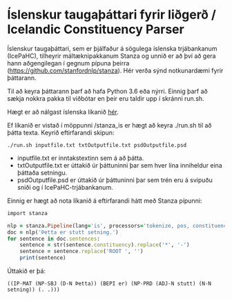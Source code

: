 # Íslenskur taugaþáttari fyrir liðgerð / Icelandic Constituency Parser
Íslenskur taugaþáttari, sem er þjálfaður á sögulega íslenska trjábankanum (IcePaHC), tilheyrir máltæknipakkanum Stanza og unnið er að því að gera hann aðgengilegan í gegnum pípuna þeirra (https://github.com/stanfordnlp/stanza). Hér verða sýnd notkunardæmi fyrir þáttarann.

Til að keyra þáttarann þarf að hafa Python 3.6 eða nýrri. Einnig þarf að sækja nokkra pakka til viðbótar en þeir eru taldir upp í skránni run.sh.

Hægt er að nálgast íslenska líkanið [hér](https://drive.google.com/drive/folders/14PwqLbhF66vTnJcE8ZtSAjNbCFkH69mj?usp=sharing). 

Ef líkanið er vistað í möppunni /stanza_is er hægt að keyra ./run.sh til að þátta texta. Keyrið eftirfarandi skipun:

```
./run.sh inputfile.txt txtOutputfile.txt psdOutputfile.psd
```
- inputfile.txt er inntakstextinn sem á að þátta.
- txtOutputfile.txt er úttakið úr þáttuninni þar sem hver lína inniheldur eina þáttaða setningu.
- psdOutputfile.psd er úttakið úr þáttuninni þar sem trén eru á svipuðu sniði og í IcePaHC-trjábankanum.   


Einnig er hægt að nota líkanið á eftirfarandi hátt með Stanza pípunni:

```ruby
import stanza

nlp = stanza.Pipeline(lang='is', processors='tokenize, pos, constituency', constituency_model_path='/stanza_is/is_icepahc_transformer_finetuned_constituency.pt')
doc = nlp('Þetta er stutt setning.')
for sentence in doc.sentences:
    sentence = str(sentence.constituency).replace('*', '-')
    sentence = sentence.replace('ROOT ', '')
    print(sentence)
```

Úttakið er þá:

```
((IP-MAT (NP-SBJ (D-N Þetta)) (BEPI er) (NP-PRD (ADJ-N stutt) (N-N setning)) (. .)))
```
